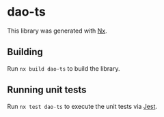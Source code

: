# dao-ts

This library was generated with [Nx](https://nx.dev).

## Building

Run `nx build dao-ts` to build the library.

## Running unit tests

Run `nx test dao-ts` to execute the unit tests via [Jest](https://jestjs.io).
